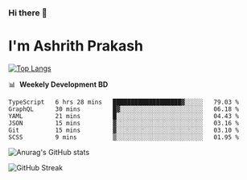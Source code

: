 ### Hi there 👋
# I'm Ashrith Prakash

[![Top Langs](https://github-readme-stats.vercel.app/api/top-langs/?username=xxcheckmatexx&count_private=true&include_all_commits=true&show_icons=true&line_height=20&title_color=FFFFFF&icon_color=FFFFFF&text_color=FFFFFF&bg_color=0D1117&langs_count=8)](https://github.com/anuraghazra/github-readme-stats)

📊 &nbsp;**Weekely Development BD**

<!--START_SECTION:waka-->

```text
TypeScript   6 hrs 28 mins   ███████████████████▓░░░░░   79.03 %
GraphQL      30 mins         █▓░░░░░░░░░░░░░░░░░░░░░░░   06.18 %
YAML         21 mins         █░░░░░░░░░░░░░░░░░░░░░░░░   04.43 %
JSON         15 mins         ▓░░░░░░░░░░░░░░░░░░░░░░░░   03.16 %
Git          15 mins         ▓░░░░░░░░░░░░░░░░░░░░░░░░   03.10 %
SCSS         9 mins          ▒░░░░░░░░░░░░░░░░░░░░░░░░   01.95 %
```

<!--END_SECTION:waka-->

![Anurag's GitHub stats](https://github-readme-stats.vercel.app/api?username=xxcheckmatexx&count_private=true&show_icons=true&theme=merko)  

![GitHub Streak](http://github-readme-streak-stats.herokuapp.com?user=xxcheckmatexx&theme=merko&hide_border=true&date_format=M%20j%5B%2C%20Y%5D&fire=DD0E0B)
<br/>
